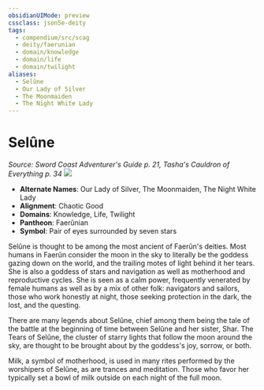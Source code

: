 ```yaml
---
obsidianUIMode: preview
cssclass: json5e-deity
tags:
  - compendium/src/scag
  - deity/faerunian
  - domain/knowledge
  - domain/life
  - domain/twilight
aliases:
  - Selûne
  - Our Lady of Silver
  - The Moonmaiden
  - The Night White Lady
---
```

# Selûne
*Source: Sword Coast Adventurer's Guide p. 21, Tasha's Cauldron of Everything p. 34* 
![](/compendium/deities/img/symbol-of-selune.jpg#symbol)

- **Alternate Names**: Our Lady of Silver, The Moonmaiden, The Night White Lady
- **Alignment**: Chaotic Good
- **Domains**: Knowledge, Life, Twilight
- **Pantheon**: Faerûnian
- **Symbol**: Pair of eyes surrounded by seven stars

Selûne is thought to be among the most ancient of Faerûn's deities. Most humans in Faerûn consider the moon in the sky to literally be the goddess gazing down on the world, and the trailing motes of light behind it her tears. She is also a goddess of stars and navigation as well as motherhood and reproductive cycles. She is seen as a calm power, frequently venerated by female humans as well as by a mix of other folk: navigators and sailors, those who work honestly at night, those seeking protection in the dark, the lost, and the questing.

There are many legends about Selûne, chief among them being the tale of the battle at the beginning of time between Selûne and her sister, Shar. The Tears of Selûne, the cluster of starry lights that follow the moon around the sky, are thought to be brought about by the goddess's joy, sorrow, or both.

Milk, a symbol of motherhood, is used in many rites performed by the worshipers of Selûne, as are trances and meditation. Those who favor her typically set a bowl of milk outside on each night of the full moon.